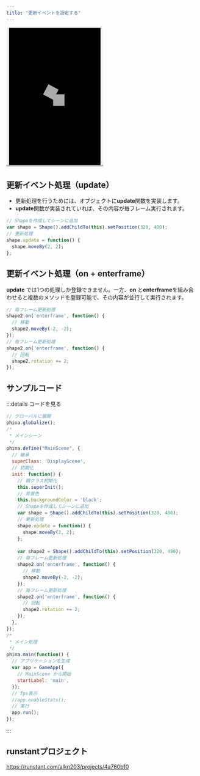 ```yaml
---
title: "更新イベントを設定する"
---
```


![event-update](/images/event-update.gif)

## 更新イベント処理（update）
* 更新処理を行うためには、オブジェクトに**update**関数を実装します。
* **update**関数が実装されていれば、その内容が毎フレーム実行されます。

```js
// Shapeを作成してシーンに追加
var shape = Shape().addChildTo(this).setPosition(320, 480);
// 更新処理
shape.update = function() {
  shape.moveBy(2, 2);
};
```

## 更新イベント処理（on + enterframe）
**update** では1つの処理しか登録できません。一方、**on** と**enterframe**を組み合わせると複数のメソッドを登録可能で、その内容が並行して実行されます。

```js
// 毎フレーム更新処理
shape2.on('enterframe', function() {
  // 移動
  shape2.moveBy(-2, -2);  
});
// 毎フレーム更新処理
shape2.on('enterframe', function() {
  // 回転
  shape2.rotation += 2;  
});
```

## サンプルコード
:::details コードを見る
```js
// グローバルに展開
phina.globalize();
/*
 * メインシーン
 */
phina.define("MainScene", {
  // 継承
  superClass: 'DisplayScene',
  // 初期化
  init: function() {
    // 親クラス初期化
    this.superInit();
    // 背景色
    this.backgroundColor = 'black';
    // Shapeを作成してシーンに追加
    var shape = Shape().addChildTo(this).setPosition(320, 480);
    // 更新処理
    shape.update = function() {
      shape.moveBy(2, 2);
    };
    
    var shape2 = Shape().addChildTo(this).setPosition(320, 480);
    // 毎フレーム更新処理
    shape2.on('enterframe', function() {
      // 移動
      shape2.moveBy(-2, -2);  
    });
    // 毎フレーム更新処理
    shape2.on('enterframe', function() {
      // 回転
      shape2.rotation += 2;  
    });
  },
});
/*
 * メイン処理
 */
phina.main(function() {
  // アプリケーションを生成
  var app = GameApp({
    // MainScene から開始
    startLabel: 'main',
  });
  // fps表示
  //app.enableStats();
  // 実行
  app.run();
});
```
:::

## runstantプロジェクト
https://runstant.com/alkn203/projects/4a760b10